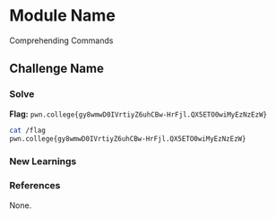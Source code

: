 # Module Name
Comprehending Commands

## Challenge Name

### Solve
**Flag:** `pwn.college{gy8wmwD0IVrtiyZ6uhCBw-HrFjl.QX5ETO0wiMyEzNzEzW}`

```bash
cat /flag
pwn.college{gy8wmwD0IVrtiyZ6uhCBw-HrFjl.QX5ETO0wiMyEzNzEzW}
```

### New Learnings


### References 
None.

